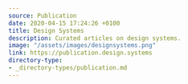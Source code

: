 ```yaml
---
source: Publication
date: 2020-04-15 17:24:26 +0100
title: Design Systems
description: Curated articles on design systems.
image: "/assets/images/designsystems.png"
link: https://publication.design.systems
directory-type: 
- _directory-types/publication.md
---
```

